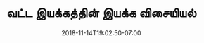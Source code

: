 ---
title: 'வட்ட இயக்கத்தின் இயக்க
விசையியல்'
date: 2018-11-14T19:02:50-07:00
draft: false
weight: 7
extensions:
    - katex
---